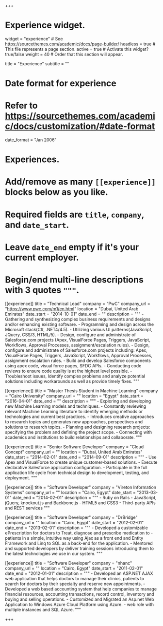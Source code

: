 +++
# Experience widget.
widget = "experience"  # See https://sourcethemes.com/academic/docs/page-builder/
headless = true  # This file represents a page section.
active = true  # Activate this widget? true/false
weight = 40  # Order that this section will appear.

title = "Experience"
subtitle = ""

# Date format for experience
#   Refer to https://sourcethemes.com/academic/docs/customization/#date-format
date_format = "Jan 2006"

# Experiences.
#   Add/remove as many `[[experience]]` blocks below as you like.
#   Required fields are `title`, `company`, and `date_start`.
#   Leave `date_end` empty if it's your current employer.
#   Begin/end multi-line descriptions with 3 quotes `"""`.
[[experience]]
  title = "Technical Lead"
  company = "PwC"
  company_url = "https://www.pwc.com/m1/en.html"
  location = "Dubai, United Arab Emirates"
  date_start = "2014-10-01"
  date_end = ""
  description = """
    - Gathering and synthesizing complex business requirements and designs and/or enhancing existing software.
    - Programming and design across the Microsoft stack(C#, .NET4/4.5).
    - Utilizing various UI patterns(JavaScript, JQuery, CSS/3, HTML/5).
    - Design, configure and administrate of Salesforce.com projects (Apex, VisualForce Pages, Triggers, JavaScript, Workflows, Approval Processes, assignment/escalation rules).
    - Design, configure and administrate of Salesforce.com projects including: Apex, VisualForce Pages, Triggers, JavaScript, Workflows, Approval Processes, assignment escalation rules.
    - Build and develop Salesforce components using apex code, visual force pages, SFDC APIs.
    - Conducting code reviews to ensure code quality is at the highest level possible.
    - Troubleshoot issues, Identify complex problems and analyze potential solutions including workarounds as well as provide timely fixes.
  """

[[experience]]
  title = "Master Thesis Student in Machine Learning"
  company = "Cairo University"
  company_url = ""
  location = "Egypt"
  date_start = "2016-04-01"
  date_end = ""
  description = """
    - Exploring and developing new Machine Learning models and techniques.
    - Constantly reviewing relevant Machine Learning literature to identify emerging methods or technologies and current best practices.
    - Introduces creative approaches to research topics and generates new approaches, perspectives and solutions to research topics.
    - Planning and designing research projects: specifying the problem and defining the project scope.
    - Connecting with academics and institutions to build relationships and collaborate. 
  """

[[experience]]
  title = "Senior Software Developer"
  company = "Cloud Concept"
  company_url = ""
  location = "Dubai, United Arab Emirates"
  date_start = "2014-02-01"
  date_end = "2014-09-01"
  description = """
    - Use Apex and VisualForce to create unique customer-based solutions.
    - Execute declarative Salesforce application configuration.
    - Participate in the full application life cycle from technical design to development, testing, and deployment.
  """

[[experience]]
  title = "Software Developer"
  company = "Vireton Information Systems"
  company_url = ""
  location = "Cairo, Egypt"
  date_start = "2013-03-01"
  date_end = "2014-02-01"
  description = """
    - Ruby on Rails
    - JavaScript, jQuery, knockout.js and Backbone.js
    - HTML5 and CSS3
    - Third-party APIs and REST services
  """

[[experience]]
  title = "Software Developer"
  company = "DrBridge"
  company_url = ""
  location = "Cairo, Egypt"
  date_start = "2012-02-01"
  date_end = "2013-02-01"
  description = """
    - Developed a customizable ePrescription for doctors to Treat, diagnose and prescribe medication to 
    - patients in a simple, intuitive way using Ajax as a front end and Entity Framework and Linq to SQL as a back-end for the application.
    - Mentored and supported developers by deliver training sessions introducing them to the latest technologies we use in our system.
  """

[[experience]]
  title = "Software Developer"
  company = "nhanc"
  company_url = ""
  location = "Cairo, Egypt"
  date_start = "2011-02-01"
  date_end = "2012-01-01"
  description = """
    - Developed an ASP.NET AJAX web application that helps doctors to manage their clinics, patients to search for doctors by their specialty and reserve new appointments.
    - Developed a web based accounting system that help companies to manage financial resources, accounting transactions, record control, inventory and buying and selling operations.
    - Customized and Migrated an Asp.net Web Application to Windows Azure Cloud Platform using Azure.
    - web role with multiple instances and SQL Azure. 
  """

+++
